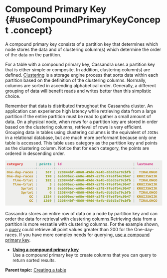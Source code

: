 # Compound Primary Key {#useCompoundPrimaryKeyConcept .concept}

A compound primary key consists of a partition key that determines which node stores the data and of clustering column\(s\) which determine the order of the data on the partition.

For a table with a compound primary key, Cassandra uses a partition key that is either simple or composite. In addition, clustering column\(s\) are defined. [Clustering](/en/glossary/doc/glossary/gloss_clustering.html) is a storage engine process that sorts data within each partition based on the definition of the clustering columns. Normally, columns are sorted in ascending alphabetical order. Generally, a different grouping of data will benefit reads and writes better than this simplistic choice.

Remember that data is distributed throughout the Cassandra cluster. An application can experience high latency while retrieving data from a large partition if the entire partition must be read to gather a small amount of data. On a physical node, when rows for a partition key are stored in order based on the clustering columns, retrieval of rows is very efficient. Grouping data in tables using clustering columns is the equivalent of `JOINs` in a relational database, but are much more performant because only one table is accessed. This table uses category as the partition key and points as the clustering column. Notice that for each category, the points are ordered in descending order.

![](../images/screenshots/compoundPrimaryKey.png)

Cassandra stores an entire row of data on a node by partition key and can order the data for retrieval with clustering columns.Retrieving data from a partition is more versatile with clustering columns. For the example shown, a [query](useQueryColumnsSort.md) could retrieve all point values greater than 200 for the One-day-races. If you have more complex needs for querying, [use a compound primary key](useCompoundPrimaryKey.md).

-   **[Using a compound primary key](../../cql/cql_using/useCompoundPrimaryKey.md)**  
 Use a compound primary key to create columns that you can query to return sorted results.

**Parent topic:** [Creating a table](../../cql/cql_using/useCreateTableTOC.md)

